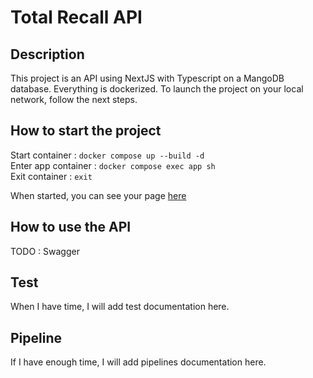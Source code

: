 # Total Recall API

## Description
This project is an API using NextJS with Typescript on a MangoDB database. Everything is dockerized.
To launch the project on your local network, follow the next steps.

## How to start the project
Start container : `docker compose up --build -d`  
Enter app container : `docker compose exec app sh`  
Exit container : `exit`

When started, you can see your page [here](http://localhost:3000/)

## How to use the API
TODO : Swagger

## Test
When I have time, I will add test documentation here.

## Pipeline
If I have enough time, I will add pipelines documentation here.